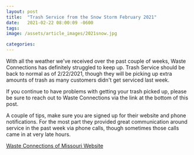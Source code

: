 ```yaml
---
layout: post
title:  "Trash Service from the Snow Storm February 2021"
date:   2021-02-22 08:00:09 -0600
tags: 
image: /assets/article_images/2021snow.jpg

categories: 
---
```

With all the weather we've received over the past couple of weeks, Waste Connections has definitely struggled to keep up. Trash Service should be back to normal as of 2/22/2021, though they will be picking up extra amounts of trash as many customers didn't get serviced last week.

If you continue to have problems with getting your trash picked up, please be sure to reach out to Waste Connections via the link at the bottom of this post.

A couple of tips, make sure you are signed up for their website and phone notifications. For the most part they provided great communication around service in the past week via phone calls, though sometimes those calls came in at very late hours. 

[Waste Connections of Missouri Website](https://www.wasteconnectionsmo.com/)
